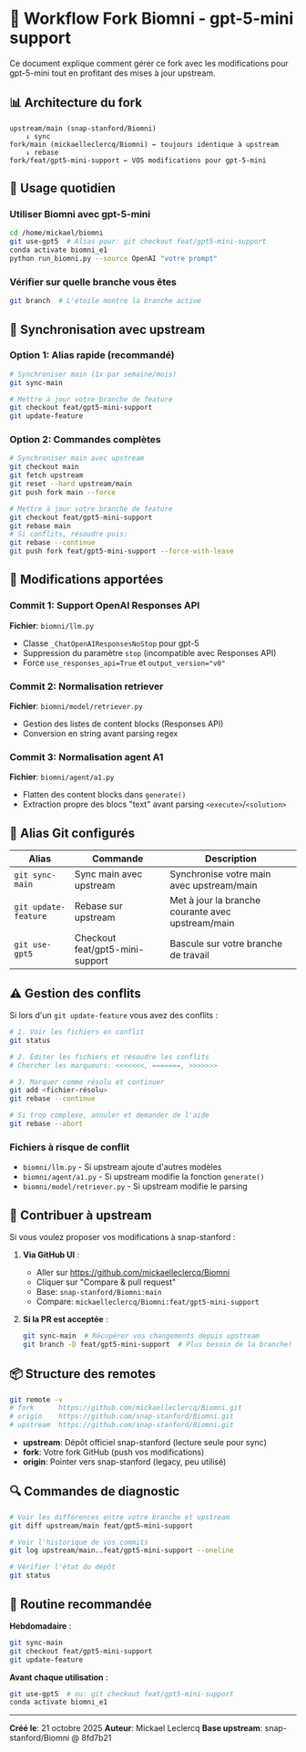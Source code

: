 # 🔄 Workflow Fork Biomni - gpt-5-mini support

Ce document explique comment gérer ce fork avec les modifications pour gpt-5-mini tout en profitant des mises à jour upstream.

## 📊 Architecture du fork

```
upstream/main (snap-stanford/Biomni)
    ↓ sync
fork/main (mickaelleclercq/Biomni) ← toujours identique à upstream
    ↓ rebase
fork/feat/gpt5-mini-support ← VOS modifications pour gpt-5-mini
```

## 🚀 Usage quotidien

### Utiliser Biomni avec gpt-5-mini

```bash
cd /home/mickael/biomni
git use-gpt5  # Alias pour: git checkout feat/gpt5-mini-support
conda activate biomni_e1
python run_biomni.py --source OpenAI "votre prompt"
```

### Vérifier sur quelle branche vous êtes

```bash
git branch  # L'étoile montre la branche active
```

## 🔄 Synchronisation avec upstream

### Option 1: Alias rapide (recommandé)

```bash
# Synchroniser main (1x par semaine/mois)
git sync-main

# Mettre à jour votre branche de feature
git checkout feat/gpt5-mini-support
git update-feature
```

### Option 2: Commandes complètes

```bash
# Synchroniser main avec upstream
git checkout main
git fetch upstream
git reset --hard upstream/main
git push fork main --force

# Mettre à jour votre branche de feature
git checkout feat/gpt5-mini-support
git rebase main
# Si conflits, résoudre puis:
git rebase --continue
git push fork feat/gpt5-mini-support --force-with-lease
```

## 📝 Modifications apportées

### Commit 1: Support OpenAI Responses API
**Fichier**: `biomni/llm.py`
- Classe `_ChatOpenAIResponsesNoStop` pour gpt-5
- Suppression du paramètre `stop` (incompatible avec Responses API)
- Force `use_responses_api=True` et `output_version="v0"`

### Commit 2: Normalisation retriever
**Fichier**: `biomni/model/retriever.py`
- Gestion des listes de content blocks (Responses API)
- Conversion en string avant parsing regex

### Commit 3: Normalisation agent A1
**Fichier**: `biomni/agent/a1.py`
- Flatten des content blocks dans `generate()`
- Extraction propre des blocs "text" avant parsing `<execute>`/`<solution>`

## 🔧 Alias Git configurés

| Alias | Commande | Description |
|-------|----------|-------------|
| `git sync-main` | Sync main avec upstream | Synchronise votre main avec upstream/main |
| `git update-feature` | Rebase sur upstream | Met à jour la branche courante avec upstream/main |
| `git use-gpt5` | Checkout feat/gpt5-mini-support | Bascule sur votre branche de travail |

## ⚠️ Gestion des conflits

Si lors d'un `git update-feature` vous avez des conflits :

```bash
# 1. Voir les fichiers en conflit
git status

# 2. Éditer les fichiers et résoudre les conflits
# Chercher les marqueurs: <<<<<<<, =======, >>>>>>>

# 3. Marquer comme résolu et continuer
git add <fichier-résolu>
git rebase --continue

# Si trop complexe, annuler et demander de l'aide
git rebase --abort
```

### Fichiers à risque de conflit

- `biomni/llm.py` - Si upstream ajoute d'autres modèles
- `biomni/agent/a1.py` - Si upstream modifie la fonction `generate()`
- `biomni/model/retriever.py` - Si upstream modifie le parsing

## 🎯 Contribuer à upstream

Si vous voulez proposer vos modifications à snap-stanford :

1. **Via GitHub UI** :
   - Aller sur https://github.com/mickaelleclercq/Biomni
   - Cliquer sur "Compare & pull request"
   - Base: `snap-stanford/Biomni:main`
   - Compare: `mickaelleclercq/Biomni:feat/gpt5-mini-support`

2. **Si la PR est acceptée** :
   ```bash
   git sync-main  # Récupérer vos changements depuis upstream
   git branch -D feat/gpt5-mini-support  # Plus besoin de la branche!
   ```

## 📦 Structure des remotes

```bash
git remote -v
# fork      https://github.com/mickaelleclercq/Biomni.git
# origin    https://github.com/snap-stanford/Biomni.git
# upstream  https://github.com/snap-stanford/Biomni.git
```

- **upstream**: Dépôt officiel snap-stanford (lecture seule pour sync)
- **fork**: Votre fork GitHub (push vos modifications)
- **origin**: Pointer vers snap-stanford (legacy, peu utilisé)

## 🔍 Commandes de diagnostic

```bash
# Voir les différences entre votre branche et upstream
git diff upstream/main feat/gpt5-mini-support

# Voir l'historique de vos commits
git log upstream/main..feat/gpt5-mini-support --oneline

# Vérifier l'état du dépôt
git status
```

## 📅 Routine recommandée

**Hebdomadaire** :
```bash
git sync-main
git checkout feat/gpt5-mini-support
git update-feature
```

**Avant chaque utilisation** :
```bash
git use-gpt5  # ou: git checkout feat/gpt5-mini-support
conda activate biomni_e1
```

---

**Créé le**: 21 octobre 2025
**Auteur**: Mickael Leclercq
**Base upstream**: snap-stanford/Biomni @ 8fd7b21
